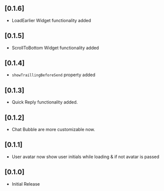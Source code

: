 ## [0.1.6]

- LoadEarlier Widget functionality added

## [0.1.5]

- ScrollToBottom Widget functionality added

## [0.1.4]

- `showTraillingBeforeSend` property added

## [0.1.3]

- Quick Reply functionality added.

## [0.1.2]

- Chat Bubble are more customizable now.

## [0.1.1]

- User avatar now show user initials while loading & if not avatar is passed

## [0.1.0]

- Initial Release
